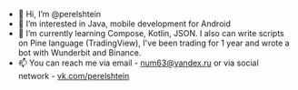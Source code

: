- 👋 Hi, I’m @perelshtein
- 👀 I’m interested in Java, mobile development for Android 
- 🌱 I’m currently learning Compose, Kotlin, JSON.
I also can write scripts on Pine language (TradingView), I've been trading for 1 year and wrote a bot with Wunderbit and Binance.
- 📫 You can reach me via email - num63@yandex.ru
 or via social network - <a href="http://vk.com/perelshtein">vk.com/perelshtein</a>

<!---
perelshtein/perelshtein is a ✨ special ✨ repository because its `README.md` (this file) appears on your GitHub profile.
You can click the Preview link to take a look at your changes.
--->
